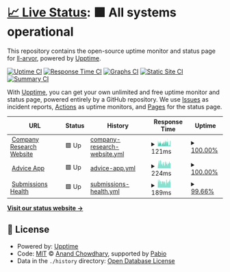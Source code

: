 # [📈 Live Status](https://demo.upptime.js.org): <!--live status--> **🟩 All systems operational**

This repository contains the open-source uptime monitor and status page for [ll-arvor](https://demo.upptime.js.org), powered by [Upptime](https://github.com/upptime/upptime).

[![Uptime CI](https://github.com/ll-arvor/system_health/workflows/Uptime%20CI/badge.svg)](https://github.com/ll-arvor/system_health/actions?query=workflow%3A%22Uptime+CI%22)
[![Response Time CI](https://github.com/ll-arvor/system_health/workflows/Response%20Time%20CI/badge.svg)](https://github.com/ll-arvor/system_health/actions?query=workflow%3A%22Response+Time+CI%22)
[![Graphs CI](https://github.com/ll-arvor/system_health/workflows/Graphs%20CI/badge.svg)](https://github.com/ll-arvor/system_health/actions?query=workflow%3A%22Graphs+CI%22)
[![Static Site CI](https://github.com/ll-arvor/system_health/workflows/Static%20Site%20CI/badge.svg)](https://github.com/ll-arvor/system_health/actions?query=workflow%3A%22Static+Site+CI%22)
[![Summary CI](https://github.com/ll-arvor/system_health/workflows/Summary%20CI/badge.svg)](https://github.com/ll-arvor/system_health/actions?query=workflow%3A%22Summary+CI%22)

With [Upptime](https://upptime.js.org), you can get your own unlimited and free uptime monitor and status page, powered entirely by a GitHub repository. We use [Issues](https://github.com/ll-arvor/system_health/issues) as incident reports, [Actions](https://github.com/ll-arvor/system_health/actions) as uptime monitors, and [Pages](https://demo.upptime.js.org) for the status page.

<!--start: status pages-->
<!-- This summary is generated by Upptime (https://github.com/upptime/upptime) -->
<!-- Do not edit this manually, your changes will be overwritten -->
<!-- prettier-ignore -->
| URL | Status | History | Response Time | Uptime |
| --- | ------ | ------- | ------------- | ------ |
| <img alt="" src="https://icons.duckduckgo.com/ip3/company-research.apps.arvorinsurance.com.ico" height="13"> [Company Research Website](https://company-research.apps.arvorinsurance.com/) | 🟩 Up | [company-research-website.yml](https://github.com/ArvorInsurance/system_health/commits/HEAD/history/company-research-website.yml) | <details><summary><img alt="Response time graph" src="./graphs/company-research-website/response-time-week.png" height="20"> 121ms</summary><br><a href="https://ArvorInsurance.github.io/system_health/history/company-research-website"><img alt="Response time 121" src="https://img.shields.io/endpoint?url=https%3A%2F%2Fraw.githubusercontent.com%2FArvorInsurance%2Fsystem_health%2FHEAD%2Fapi%2Fcompany-research-website%2Fresponse-time.json"></a><br><a href="https://ArvorInsurance.github.io/system_health/history/company-research-website"><img alt="24-hour response time 316" src="https://img.shields.io/endpoint?url=https%3A%2F%2Fraw.githubusercontent.com%2FArvorInsurance%2Fsystem_health%2FHEAD%2Fapi%2Fcompany-research-website%2Fresponse-time-day.json"></a><br><a href="https://ArvorInsurance.github.io/system_health/history/company-research-website"><img alt="7-day response time 121" src="https://img.shields.io/endpoint?url=https%3A%2F%2Fraw.githubusercontent.com%2FArvorInsurance%2Fsystem_health%2FHEAD%2Fapi%2Fcompany-research-website%2Fresponse-time-week.json"></a><br><a href="https://ArvorInsurance.github.io/system_health/history/company-research-website"><img alt="30-day response time 121" src="https://img.shields.io/endpoint?url=https%3A%2F%2Fraw.githubusercontent.com%2FArvorInsurance%2Fsystem_health%2FHEAD%2Fapi%2Fcompany-research-website%2Fresponse-time-month.json"></a><br><a href="https://ArvorInsurance.github.io/system_health/history/company-research-website"><img alt="1-year response time 121" src="https://img.shields.io/endpoint?url=https%3A%2F%2Fraw.githubusercontent.com%2FArvorInsurance%2Fsystem_health%2FHEAD%2Fapi%2Fcompany-research-website%2Fresponse-time-year.json"></a></details> | <details><summary><a href="https://ArvorInsurance.github.io/system_health/history/company-research-website">100.00%</a></summary><a href="https://ArvorInsurance.github.io/system_health/history/company-research-website"><img alt="All-time uptime 100.00%" src="https://img.shields.io/endpoint?url=https%3A%2F%2Fraw.githubusercontent.com%2FArvorInsurance%2Fsystem_health%2FHEAD%2Fapi%2Fcompany-research-website%2Fuptime.json"></a><br><a href="https://ArvorInsurance.github.io/system_health/history/company-research-website"><img alt="24-hour uptime 100.00%" src="https://img.shields.io/endpoint?url=https%3A%2F%2Fraw.githubusercontent.com%2FArvorInsurance%2Fsystem_health%2FHEAD%2Fapi%2Fcompany-research-website%2Fuptime-day.json"></a><br><a href="https://ArvorInsurance.github.io/system_health/history/company-research-website"><img alt="7-day uptime 100.00%" src="https://img.shields.io/endpoint?url=https%3A%2F%2Fraw.githubusercontent.com%2FArvorInsurance%2Fsystem_health%2FHEAD%2Fapi%2Fcompany-research-website%2Fuptime-week.json"></a><br><a href="https://ArvorInsurance.github.io/system_health/history/company-research-website"><img alt="30-day uptime 100.00%" src="https://img.shields.io/endpoint?url=https%3A%2F%2Fraw.githubusercontent.com%2FArvorInsurance%2Fsystem_health%2FHEAD%2Fapi%2Fcompany-research-website%2Fuptime-month.json"></a><br><a href="https://ArvorInsurance.github.io/system_health/history/company-research-website"><img alt="1-year uptime 100.00%" src="https://img.shields.io/endpoint?url=https%3A%2F%2Fraw.githubusercontent.com%2FArvorInsurance%2Fsystem_health%2FHEAD%2Fapi%2Fcompany-research-website%2Fuptime-year.json"></a></details>
| <img alt="" src="https://icons.duckduckgo.com/ip3/advice-pane.apps.arvorinsurance.com.ico" height="13"> [Advice App](https://advice-pane.apps.arvorinsurance.com/) | 🟩 Up | [advice-app.yml](https://github.com/ArvorInsurance/system_health/commits/HEAD/history/advice-app.yml) | <details><summary><img alt="Response time graph" src="./graphs/advice-app/response-time-week.png" height="20"> 224ms</summary><br><a href="https://ArvorInsurance.github.io/system_health/history/advice-app"><img alt="Response time 224" src="https://img.shields.io/endpoint?url=https%3A%2F%2Fraw.githubusercontent.com%2FArvorInsurance%2Fsystem_health%2FHEAD%2Fapi%2Fadvice-app%2Fresponse-time.json"></a><br><a href="https://ArvorInsurance.github.io/system_health/history/advice-app"><img alt="24-hour response time 220" src="https://img.shields.io/endpoint?url=https%3A%2F%2Fraw.githubusercontent.com%2FArvorInsurance%2Fsystem_health%2FHEAD%2Fapi%2Fadvice-app%2Fresponse-time-day.json"></a><br><a href="https://ArvorInsurance.github.io/system_health/history/advice-app"><img alt="7-day response time 224" src="https://img.shields.io/endpoint?url=https%3A%2F%2Fraw.githubusercontent.com%2FArvorInsurance%2Fsystem_health%2FHEAD%2Fapi%2Fadvice-app%2Fresponse-time-week.json"></a><br><a href="https://ArvorInsurance.github.io/system_health/history/advice-app"><img alt="30-day response time 224" src="https://img.shields.io/endpoint?url=https%3A%2F%2Fraw.githubusercontent.com%2FArvorInsurance%2Fsystem_health%2FHEAD%2Fapi%2Fadvice-app%2Fresponse-time-month.json"></a><br><a href="https://ArvorInsurance.github.io/system_health/history/advice-app"><img alt="1-year response time 224" src="https://img.shields.io/endpoint?url=https%3A%2F%2Fraw.githubusercontent.com%2FArvorInsurance%2Fsystem_health%2FHEAD%2Fapi%2Fadvice-app%2Fresponse-time-year.json"></a></details> | <details><summary><a href="https://ArvorInsurance.github.io/system_health/history/advice-app">100.00%</a></summary><a href="https://ArvorInsurance.github.io/system_health/history/advice-app"><img alt="All-time uptime 100.00%" src="https://img.shields.io/endpoint?url=https%3A%2F%2Fraw.githubusercontent.com%2FArvorInsurance%2Fsystem_health%2FHEAD%2Fapi%2Fadvice-app%2Fuptime.json"></a><br><a href="https://ArvorInsurance.github.io/system_health/history/advice-app"><img alt="24-hour uptime 100.00%" src="https://img.shields.io/endpoint?url=https%3A%2F%2Fraw.githubusercontent.com%2FArvorInsurance%2Fsystem_health%2FHEAD%2Fapi%2Fadvice-app%2Fuptime-day.json"></a><br><a href="https://ArvorInsurance.github.io/system_health/history/advice-app"><img alt="7-day uptime 100.00%" src="https://img.shields.io/endpoint?url=https%3A%2F%2Fraw.githubusercontent.com%2FArvorInsurance%2Fsystem_health%2FHEAD%2Fapi%2Fadvice-app%2Fuptime-week.json"></a><br><a href="https://ArvorInsurance.github.io/system_health/history/advice-app"><img alt="30-day uptime 100.00%" src="https://img.shields.io/endpoint?url=https%3A%2F%2Fraw.githubusercontent.com%2FArvorInsurance%2Fsystem_health%2FHEAD%2Fapi%2Fadvice-app%2Fuptime-month.json"></a><br><a href="https://ArvorInsurance.github.io/system_health/history/advice-app"><img alt="1-year uptime 100.00%" src="https://img.shields.io/endpoint?url=https%3A%2F%2Fraw.githubusercontent.com%2FArvorInsurance%2Fsystem_health%2FHEAD%2Fapi%2Fadvice-app%2Fuptime-year.json"></a></details>
| <img alt="" src="https://icons.duckduckgo.com/ip3/submissions.apps.arvorinsurance.com.ico" height="13"> [Submissions Health](https://submissions.apps.arvorinsurance.com/api/health) | 🟩 Up | [submissions-health.yml](https://github.com/ArvorInsurance/system_health/commits/HEAD/history/submissions-health.yml) | <details><summary><img alt="Response time graph" src="./graphs/submissions-health/response-time-week.png" height="20"> 189ms</summary><br><a href="https://ArvorInsurance.github.io/system_health/history/submissions-health"><img alt="Response time 189" src="https://img.shields.io/endpoint?url=https%3A%2F%2Fraw.githubusercontent.com%2FArvorInsurance%2Fsystem_health%2FHEAD%2Fapi%2Fsubmissions-health%2Fresponse-time.json"></a><br><a href="https://ArvorInsurance.github.io/system_health/history/submissions-health"><img alt="24-hour response time 191" src="https://img.shields.io/endpoint?url=https%3A%2F%2Fraw.githubusercontent.com%2FArvorInsurance%2Fsystem_health%2FHEAD%2Fapi%2Fsubmissions-health%2Fresponse-time-day.json"></a><br><a href="https://ArvorInsurance.github.io/system_health/history/submissions-health"><img alt="7-day response time 189" src="https://img.shields.io/endpoint?url=https%3A%2F%2Fraw.githubusercontent.com%2FArvorInsurance%2Fsystem_health%2FHEAD%2Fapi%2Fsubmissions-health%2Fresponse-time-week.json"></a><br><a href="https://ArvorInsurance.github.io/system_health/history/submissions-health"><img alt="30-day response time 189" src="https://img.shields.io/endpoint?url=https%3A%2F%2Fraw.githubusercontent.com%2FArvorInsurance%2Fsystem_health%2FHEAD%2Fapi%2Fsubmissions-health%2Fresponse-time-month.json"></a><br><a href="https://ArvorInsurance.github.io/system_health/history/submissions-health"><img alt="1-year response time 189" src="https://img.shields.io/endpoint?url=https%3A%2F%2Fraw.githubusercontent.com%2FArvorInsurance%2Fsystem_health%2FHEAD%2Fapi%2Fsubmissions-health%2Fresponse-time-year.json"></a></details> | <details><summary><a href="https://ArvorInsurance.github.io/system_health/history/submissions-health">99.66%</a></summary><a href="https://ArvorInsurance.github.io/system_health/history/submissions-health"><img alt="All-time uptime 99.66%" src="https://img.shields.io/endpoint?url=https%3A%2F%2Fraw.githubusercontent.com%2FArvorInsurance%2Fsystem_health%2FHEAD%2Fapi%2Fsubmissions-health%2Fuptime.json"></a><br><a href="https://ArvorInsurance.github.io/system_health/history/submissions-health"><img alt="24-hour uptime 97.75%" src="https://img.shields.io/endpoint?url=https%3A%2F%2Fraw.githubusercontent.com%2FArvorInsurance%2Fsystem_health%2FHEAD%2Fapi%2Fsubmissions-health%2Fuptime-day.json"></a><br><a href="https://ArvorInsurance.github.io/system_health/history/submissions-health"><img alt="7-day uptime 99.66%" src="https://img.shields.io/endpoint?url=https%3A%2F%2Fraw.githubusercontent.com%2FArvorInsurance%2Fsystem_health%2FHEAD%2Fapi%2Fsubmissions-health%2Fuptime-week.json"></a><br><a href="https://ArvorInsurance.github.io/system_health/history/submissions-health"><img alt="30-day uptime 99.66%" src="https://img.shields.io/endpoint?url=https%3A%2F%2Fraw.githubusercontent.com%2FArvorInsurance%2Fsystem_health%2FHEAD%2Fapi%2Fsubmissions-health%2Fuptime-month.json"></a><br><a href="https://ArvorInsurance.github.io/system_health/history/submissions-health"><img alt="1-year uptime 99.66%" src="https://img.shields.io/endpoint?url=https%3A%2F%2Fraw.githubusercontent.com%2FArvorInsurance%2Fsystem_health%2FHEAD%2Fapi%2Fsubmissions-health%2Fuptime-year.json"></a></details>

<!--end: status pages-->

[**Visit our status website →**](https://demo.upptime.js.org)

## 📄 License

- Powered by: [Upptime](https://github.com/upptime/upptime)
- Code: [MIT](./LICENSE) © [Anand Chowdhary](https://anandchowdhary.com), supported by [Pabio](https://pabio.com)
- Data in the `./history` directory: [Open Database License](https://opendatacommons.org/licenses/odbl/1-0/)

